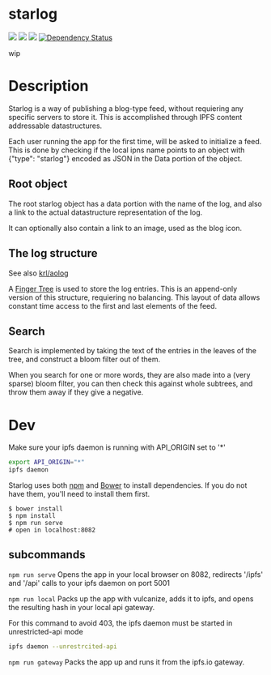 starlog
=======

[![](https://img.shields.io/badge/made%20by-Protocol%20Labs-blue.svg?style=flat-square)](http://ipn.io) [![](https://img.shields.io/badge/project-IPFS-blue.svg?style=flat-square)](http://ipfs.io/) [![](https://img.shields.io/badge/freenode-%23ipfs-blue.svg?style=flat-square)](http://webchat.freenode.net/?channels=%23ipfs) [![Dependency Status](https://david-dm.org/ipfs/starlog.svg?style=flat-square)](https://david-dm.org/ipfs/starlog)

> 

wip

# Description

Starlog is a way of publishing a blog-type feed, without requiering any specific servers to store it. This is accomplished through IPFS content addressable datastructures.

Each user running the app for the first time, will be asked to initialize a feed. This is done by checking if the local ipns name points to an object with {"type": "starlog"} encoded as JSON in the Data portion of the object.

## Root object

The root starlog object has a data portion with the name of the log, and also a link to the actual datastructure representation of the log.

It can optionally also contain a link to an image, used as the blog icon.

## The log structure

See also [krl/aolog](https://github.com/krl/aolog)

A [Finger Tree](https://en.wikipedia.org/wiki/Finger_tree) is used to store the log entries. This is an append-only version of this structure, requiering no balancing. This layout of data allows constant time access to the first and last elements of the feed.

## Search

Search is implemented by taking the text of the entries in the leaves of the tree, and construct a bloom filter out of them.

When you search for one or more words, they are also made into a (very sparse) bloom filter, you can then check this against whole subtrees, and throw them away if they give a negative.

# Dev

Make sure your ipfs daemon is running with API_ORIGIN set to '*'

```bash
export API_ORIGIN="*"
ipfs daemon
```

Starlog uses both [npm](https://www.npmjs.com/) and [Bower](http://bower.io/) to install dependencies. If you do not have them, you'll need to install them first.

```
$ bower install
$ npm install
$ npm run serve
# open in localhost:8082
```

## subcommands

```npm run serve```
Opens the app in your local browser on 8082, redirects '/ipfs' and '/api' calls to your ipfs daemon on port 5001

```npm run local```
Packs up the app with vulcanize, adds it to ipfs, and opens the resulting hash in your local api gateway.

For this command to avoid 403, the ipfs daemon must be started in unrestricted-api mode
```bash
ipfs daemon --unrestrcited-api
```

```npm run gateway```
Packs the app up and runs it from the ipfs.io gateway.
